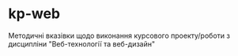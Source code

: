 # kp-web
Методичні вказівки щодо виконання курсового проекту/роботи з дисципліни "Веб-технології та веб-дизайн"
